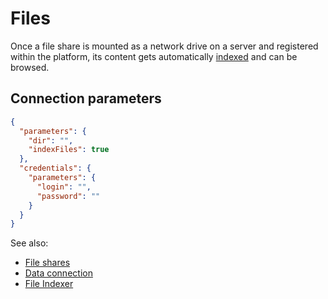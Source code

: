 <!-- TITLE: Files -->
<!-- SUBTITLE: -->

# Files

Once a file share is mounted as a network drive on a server and registered within the platform, its content gets automatically
[indexed](../../access/files-indexer.md) and can be browsed.

## Connection parameters

```json
{
  "parameters": {
    "dir": "",
    "indexFiles": true
  },
  "credentials": {
    "parameters": {
      "login": "",
      "password": ""
    }
  }
}
```

See also:

* [File shares](file-shares.md)
* [Data connection](../data-connection.md)
* [File Indexer](../../access/files-indexer.md)
